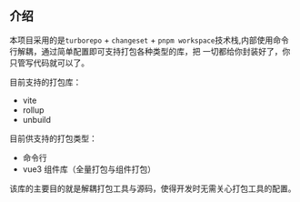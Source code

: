 ## 介绍

本项目采用的是`turborepo` + `changeset` + `pnpm workspace`技术栈,内部使用命令行解耦，通过简单配置即可支持打包各种类型的库，把
一切都给你封装好了，你只管写代码就可以了。

目前支持的打包库：

-   vite
-   rollup
-   unbuild

目前供支持的打包类型：

-   命令行
-   vue3 组件库（全量打包与组件打包）

该库的主要目的就是解耦打包工具与源码，使得开发时无需关心打包工具的配置。